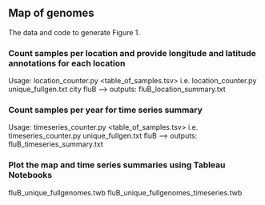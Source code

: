 ## Map of genomes

The data and code to generate Figure 1.

### Count samples per location and provide longitude and latitude annotations for each location
Usage: location_counter.py <table_of_samples.tsv> <country or city-level> <outprefix>
i.e. location_counter.py unique_fullgen.txt city fluB —> outputs: fluB_location_summary.txt

### Count samples per year for time series summary
Usage: timeseries_counter.py <table_of_samples.tsv> <outprefix>
i.e. timeseries_counter.py unique_fullgen.txt fluB —> outputs: fluB_timeseries_summary.txt

### Plot the map and time series summaries using Tableau Notebooks
fluB_unique_fullgenomes.twb
fluB_unique_fullgenomes_timeseries.twb

